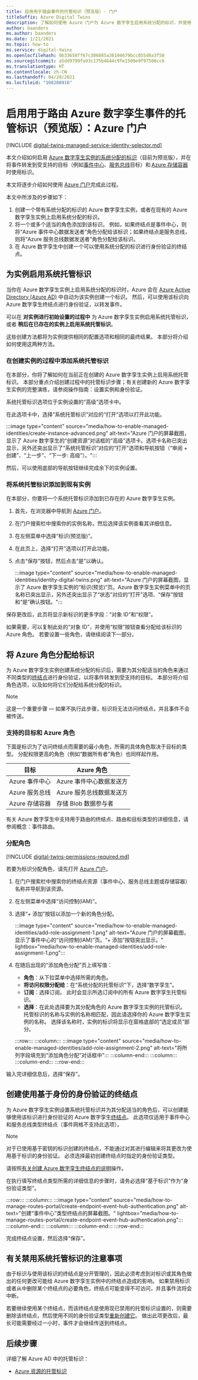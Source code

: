 ```yaml
---
title: 启用用于路由事件的托管标识（预览版）- 门户
titleSuffix: Azure Digital Twins
description: 了解如何使用 Azure 门户为 Azure 数字孪生启用系统分配的标识，并使用该标识转发事件。
author: baanders
ms.author: baanders
ms.date: 1/21/2021
ms.topic: how-to
ms.service: digital-twins
ms.openlocfilehash: 9b33658ff67c306085a36104679bcc855d0a3f58
ms.sourcegitcommit: a5dd9799fa93c175b4644c9fe1509e9f97506cc6
ms.translationtype: HT
ms.contentlocale: zh-CN
ms.lasthandoff: 04/28/2021
ms.locfileid: "108208916"
---
```

# <a name="enable-a-managed-identity-for-routing-azure-digital-twins-events-preview-azure-portal"></a>启用用于路由 Azure 数字孪生事件的托管标识（预览版）：Azure 门户

[!INCLUDE [digital-twins-managed-service-identity-selector.md](../../includes/digital-twins-managed-service-identity-selector.md)]

本文介绍如何启用 [Azure 数字孪生实例的系统分配的标识](concepts-security.md#managed-identity-for-accessing-other-resources-preview)（目前为预览版），并在将事件转发到受支持的目标（例如[事件中心](../event-hubs/event-hubs-about.md)、[服务总线](../service-bus-messaging/service-bus-messaging-overview.md)目标）和 [Azure 存储容器](../storage/blobs/storage-blobs-introduction.md)时使用标识。

本文将逐步介绍如何使用 [Azure 门户](https://portal.azure.com)完成此过程。

本文中所涉及的步骤如下： 

1. 创建一个带有系统分配的标识的 Azure 数字孪生实例，或者在现有的 Azure 数字孪生实例上启用系统分配的标识。 
1. 将一个或多个适当的角色添加到该标识。 例如，如果终结点是事件中心，则将“Azure 事件中心数据发送者”角色分配给该标识；如果终结点是服务总线，则将“Azure 服务总线数据发送者”角色分配给该标识。 
1. 在 Azure 数字孪生中创建一个可以使用系统分配的标识进行身份验证的终结点。

## <a name="enable-system-managed-identities-for-an-instance"></a>为实例启用系统托管标识 

当你在 Azure 数字孪生实例上启用系统分配的标识时，Azure 会在 [Azure Active Directory (Azure AD)](../active-directory/fundamentals/active-directory-whatis.md) 中自动为该实例创建一个标识。 然后，可以使用该标识向 Azure 数字孪生终结点进行身份验证，以转发事件。

可以在 **对实例进行初始设置的过程中** 为 Azure 数字孪生实例启用系统托管标识，或者 **稍后在已存在的实例上启用系统托管标识**。

这些创建方法都将为实例提供相同的配置选项和相同的最终结果。 本部分将介绍如何使用这两种方法。

### <a name="add-a-system-managed-identity-during-instance-creation"></a>在创建实例的过程中添加系统托管标识

在本部分，你将了解如何在当前正在创建的 Azure 数字孪生实例上启用系统托管标识。 本部分重点介绍创建过程中的托管标识步骤；有关创建新的 Azure 数字孪生实例的完整演练，请参阅操作指南：设置实例和身份验证。

系统托管标识选项位于实例设置的“高级”选项卡中。

在此选项卡中，选择“系统托管标识”对应的“打开”选项以打开此功能。 

:::image type="content" source="media/how-to-enable-managed-identities/create-instance-advanced.png" alt-text="Azure 门户的屏幕截图，显示了 Azure 数字孪生的“创建资源”对话框的“高级”选项卡。选项卡名称已突出显示，另外还突出显示了“系统托管标识”对应的“打开”选项和导航按钮（“审阅 + 创建”、“上一步”、“下一步: 高级”）。":::

然后，可以使用底部的导航按钮继续完成余下的实例设置。

### <a name="add-a-system-managed-identity-to-an-existing-instance"></a>将系统托管标识添加到现有实例

在本部分，你要将一个系统托管标识添加到已存在的 Azure 数字孪生实例。

1. 首先，在浏览器中导航到 [Azure 门户](https://portal.azure.com)。

1. 在门户搜索栏中搜索你的实例名称，然后选择该实例查看其详细信息。

1. 在左侧菜单中选择“标识(预览版)”。

1. 在此页上，选择“打开”选项以打开此功能。

1. 点击“保存”按钮，然后点击“是”以确认。 

    :::image type="content" source="media/how-to-enable-managed-identities/identity-digital-twins.png" alt-text="Azure 门户的屏幕截图，显示了 Azure 数字孪生实例的“标识(预览)”页。Azure 数字孪生实例菜单中的页名称已突出显示，另外还突出显示了“状态”对应的“打开”选项、“保存”按钮和“是”确认按钮。":::

保存更改后，此页将显示新标识的更多字段：“对象 ID”和“权限”。 

如果需要，可以复制此处的“对象 ID”，并使用“权限”按钮查看分配给该标识的 Azure 角色。  若要设置一些角色，请继续阅读下一部分。

## <a name="assign-azure-roles-to-the-identity"></a>将 Azure 角色分配给标识 

为 Azure 数字孪生实例创建系统分配的标识后，需要为其分配适当的角色来通过不同类型的[终结点](concepts-route-events.md)进行身份验证，以将事件转发到受支持的目标。 本部分将介绍角色选项，以及如何将它们分配给系统分配的标识。

>[!NOTE]
> 这是一个重要步骤 — 如果不执行此步骤，标识将无法访问终结点，并且事件不会被传送。

### <a name="supported-destinations-and-azure-roles"></a>支持的目标和 Azure 角色 

下面是标识为了访问终结点而需要的最小角色，所需的具体角色取决于目标的类型。 分配权限更高的角色（例如“数据所有者”角色）也同样起作用。

| 目标 | Azure 角色 |
| --- | --- |
| Azure 事件中心 | Azure 事件中心数据发送方 |
| Azure 服务总线 | Azure 服务总线数据发送方 |
| Azure 存储容器 | 存储 Blob 数据参与者 |

有关 Azure 数字孪生中支持用于路由的终结点、路由和目标类型的详细信息，请参阅概念：事件路由。

### <a name="assign-the-role"></a>分配角色

[!INCLUDE [digital-twins-permissions-required.md](../../includes/digital-twins-permissions-required.md)]

若要为标识分配角色，请先打开 [Azure 门户](https://portal.azure.com)。

1. 在门户搜索栏中搜索你的终结点资源（事件中心、服务总线主题或存储容器）名称并导航到该资源。 
1. 在左侧菜单中选择“访问控制(IAM)”。
1. 选择“+ 添加”按钮以添加一个新的角色分配。

    :::image type="content" source="media/how-to-enable-managed-identities/add-role-assignment-1.png" alt-text="Azure 门户的屏幕截图，显示了事件中心的“访问控制(IAM)”页。“+ 添加”按钮突出显示。" lightbox="media/how-to-enable-managed-identities/add-role-assignment-1.png":::

1. 在随后出现的“添加角色分配”页上填写值：
    * **角色**：从下拉菜单中选择所需的角色。
    * **将访问权限分配给**：在“系统分配的托管标识”下，选择“数字孪生”。 
    * **订阅**：选择订阅。 此时会显示所选订阅中的所有 Azure 数字孪生托管标识。
    * **选择**：在此处选择要为其分配角色的 Azure 数字孪生实例的托管标识。 托管标识的名称与实例的名称相匹配，因此请选择你的 Azure 数字孪生实例的名称。 选择该名称时，实例的标识将显示在窗格底部的“选定成员”部分。

    :::row:::
        :::column:::
            :::image type="content" source="media/how-to-enable-managed-identities/add-role-assignment-2.png" alt-text="将所列字段填充到“添加角色分配”对话框中":::
        :::column-end:::
        :::column:::
        :::column-end:::
    :::row-end:::

输入完详细信息后，选择“保存”。

## <a name="create-an-endpoint-with-identity-based-authentication"></a>创建使用基于身份的身份验证的终结点

为 Azure 数字孪生实例设置系统托管标识并为其分配适当的角色后，可以创建能够使用该标识进行身份验证的 Azure 数字孪生[终结点](how-to-manage-routes-portal.md#create-an-endpoint-for-azure-digital-twins)。 此选项仅适用于事件中心和服务总线类型终结点（事件网格不支持此选项）。

>[!NOTE]
> 对于已使用基于密钥的标识创建的终结点，不能通过对其进行编辑来将其更改为使用基于标识的身份验证。 必须选择最初创建终结点时指定的身份验证类型。

请按照[有关创建 Azure 数字孪生终结点的说明](how-to-manage-routes-portal.md#create-an-endpoint-for-azure-digital-twins)操作。

在执行填写终结点类型所需的详细信息的步骤时，请务必选择“基于标识”作为“身份验证类型”。

:::row:::
    :::column:::
        :::image type="content" source="media/how-to-manage-routes-portal/create-endpoint-event-hub-authentication.png" alt-text="创建“事件中心”类型终结点的屏幕截图。" lightbox="media/how-to-manage-routes-portal/create-endpoint-event-hub-authentication.png":::
    :::column-end:::
    :::column:::
    :::column-end:::
:::row-end:::

完成终结点设置，然后选择“保存”。

## <a name="considerations-for-disabling-system-managed-identities"></a>有关禁用系统托管标识的注意事项

由于标识与使用该标识的终结点是分开管理的，因此必须考虑到对标识或其角色做出的任何更改可能给 Azure 数字孪生实例中的终结点造成的影响。 如果禁用标识或者从中删除某个终结点的必要角色，终结点可能变得不可访问，并且事件流将会中断。

若要继续使用某个终结点，而该终结点是使用现已禁用的托管标识设置的，则需要删除该终结点，然后使用不同的身份验证类型[重新创建它](how-to-manage-routes-portal.md#create-an-endpoint-for-azure-digital-twins)。 做出此项更改后，最长可能需要经过一小时，事件才会继续传送到终结点。

## <a name="next-steps"></a>后续步骤

详细了解 Azure AD 中的托管标识： 
* [Azure 资源的托管标识](../active-directory/managed-identities-azure-resources/overview.md)
